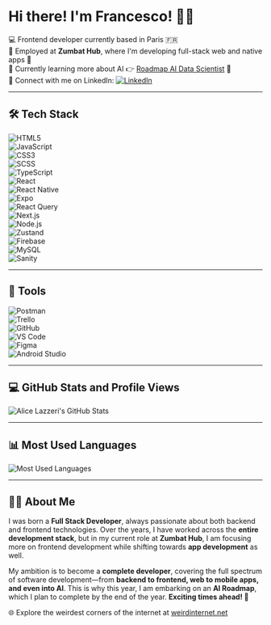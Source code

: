 # Hi there! I'm Francesco! 👋🏻

💻 Frontend developer currently based in Paris 🇫🇷  
💼 Employed at **Zumbat Hub**, where I'm developing full-stack web and native apps 🚀  
📖 Currently learning more about AI 👉 [Roadmap AI Data Scientist](https://roadmap.sh/ai-data-scientist) 🧠  
🔗 Connect with me on LinkedIn: [![LinkedIn](https://img.shields.io/badge/-LinkedIn-0A66C2?style=for-the-badge&logo=linkedin&logoColor=white)](https://www.linkedin.com/in/francesco-saponaro87/)  

---

## 🛠️ Tech Stack  

![HTML5](https://img.shields.io/badge/-HTML5-E34F26?style=for-the-badge&logo=html5&logoColor=white)  
![JavaScript](https://img.shields.io/badge/-JavaScript-F7DF1E?style=for-the-badge&logo=javascript&logoColor=black)  
![CSS3](https://img.shields.io/badge/-CSS3-1572B6?style=for-the-badge&logo=css3&logoColor=white)  
![SCSS](https://img.shields.io/badge/-SCSS-CC6699?style=for-the-badge&logo=sass&logoColor=white)  
![TypeScript](https://img.shields.io/badge/-TypeScript-007ACC?style=for-the-badge&logo=typescript&logoColor=white)  
![React](https://img.shields.io/badge/-React-61DAFB?style=for-the-badge&logo=react&logoColor=black)  
![React Native](https://img.shields.io/badge/-React%20Native-61DAFB?style=for-the-badge&logo=react&logoColor=black)  
![Expo](https://img.shields.io/badge/-Expo-000020?style=for-the-badge&logo=expo&logoColor=white)  
![React Query](https://img.shields.io/badge/-React%20Query-FF4154?style=for-the-badge&logo=react-query&logoColor=white)  
![Next.js](https://img.shields.io/badge/-Next.js-000000?style=for-the-badge&logo=next.js&logoColor=white)  
![Node.js](https://img.shields.io/badge/-Node.js-339933?style=for-the-badge&logo=node.js&logoColor=white)   
![Zustand](https://img.shields.io/badge/-Zustand-FF9671?style=for-the-badge&logo=zustand&logoColor=white)  
![Firebase](https://img.shields.io/badge/-Firebase-FFCA28?style=for-the-badge&logo=firebase&logoColor=black)  
![MySQL](https://img.shields.io/badge/-MySQL-4479A1?style=for-the-badge&logo=mysql&logoColor=white)  
![Sanity](https://img.shields.io/badge/-Sanity-FF2D20?style=for-the-badge&logo=sanity&logoColor=white)  

---

## 🔧 Tools  

![Postman](https://img.shields.io/badge/-Postman-FF6C37?style=flat-square&logo=postman&logoColor=white)  
![Trello](https://img.shields.io/badge/-Trello-0052CC?style=flat-square&logo=trello&logoColor=white)  
![GitHub](https://img.shields.io/badge/-GitHub-181717?style=flat-square&logo=github&logoColor=white)  
![VS Code](https://img.shields.io/badge/-VS%20Code-007ACC?style=flat-square&logo=visual-studio-code&logoColor=white)  
![Figma](https://img.shields.io/badge/-Figma-F24E1E?style=for-the-badge&logo=figma&logoColor=white)  
![Android Studio](https://img.shields.io/badge/-Android%20Studio-3DDC84?style=for-the-badge&logo=android-studio&logoColor=white)  

---

## 💻 GitHub Stats and Profile Views  

![Alice Lazzeri's GitHub Stats](https://github-readme-stats.vercel.app/api?username=francesco-saponaro&show_icons=true&theme=radical)  

---

## 📊 Most Used Languages  

![Most Used Languages](https://github-readme-stats.vercel.app/api/top-langs/?username=francesco-saponaro&layout=compact&theme=radical)  

---

## 👨‍💻 About Me  

I was born a **Full Stack Developer**, always passionate about both backend and frontend technologies. Over the years, I have worked across the **entire development stack**, but in my current role at **Zumbat Hub**, I am focusing more on frontend development while shifting towards **app development** as well.  

My ambition is to become a **complete developer**, covering the full spectrum of software development—from **backend to frontend, web to mobile apps, and even into AI**. This is why this year, I am embarking on an **AI Roadmap**, which I plan to complete by the end of the year. **Exciting times ahead! 🚀**

🌐 Explore the weirdest corners of the internet at [weirdinternet.net](https://weirdinternet.net)

